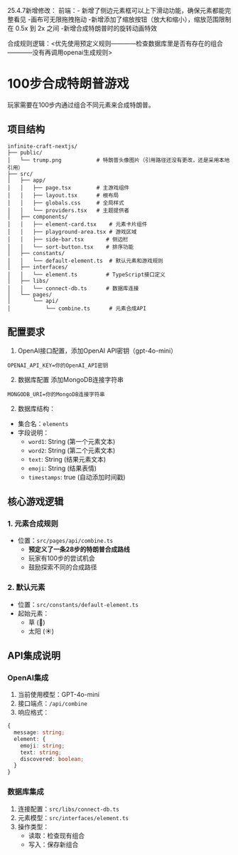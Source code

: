 
25.4.7新增修改：
前端：- 新增了侧边元素框可以上下滑动功能，确保元素都能完整看见
    -画布可无限拖拽拖动
    -新增添加了缩放按钮（放大和缩小），缩放范围限制在 0.5x 到 2x 之间
    -新增合成特朗普时的旋转动画特效

合成规则逻辑：<优先使用预定义规则————检查数据库里是否有存在的组合————没有再调用openai生成规则>


# 100步合成特朗普游戏 

玩家需要在100步内通过组合不同元素来合成特朗普。

## 项目结构

```
infinite-craft-nextjs/
├── public/
│   └── trump.png           # 特朗普头像图片（引用路径还没有更改，还是采用本地引用）
├── src/
│   ├── app/
│   │   ├── page.tsx        # 主游戏组件
│   │   ├── layout.tsx      # 根布局
│   │   ├── globals.css     # 全局样式
│   │   └── providers.tsx   # 主题提供者
│   ├── components/
│   │   ├── element-card.tsx    # 元素卡片组件
│   │   ├── playground-area.tsx # 游戏区域
│   │   ├── side-bar.tsx       # 侧边栏
│   │   └── sort-button.tsx    # 排序功能
│   ├── constants/
│   │   └── default-element.ts  # 默认元素和游戏规则
│   ├── interfaces/
│   │   └── element.ts         # TypeScript接口定义
│   ├── libs/
│   │   └── connect-db.ts      # 数据库连接
│   └── pages/
│       └── api/
│           └── combine.ts      # 元素合成API
```

## 配置要求

1. OpenAI接口配置，添加OpenAI API密钥（gpt-4o-mini）
```env
OPENAI_API_KEY=你的OpenAI_API密钥
```

2. 数据库配置
添加MongoDB连接字符串
```env
MONGODB_URI=你的MongoDB连接字符串
```

2. 数据库结构：
- 集合名：`elements`
- 字段说明：
  - `word1`: String (第一个元素文本)
  - `word2`: String (第二个元素文本)
  - `text`: String (结果元素文本)
  - `emoji`: String (结果表情)
  - `timestamps`: true (自动添加时间戳)


## 核心游戏逻辑

### 1. 元素合成规则
- 位置：`src/pages/api/combine.ts`
   - **预定义了一条28步的特朗普合成路线**
   - 玩家有100步的尝试机会
   - 鼓励探索不同的合成路径

### 2. 默认元素
- 位置：`src/constants/default-element.ts`
- 起始元素：
  - 草 (🌱)
  - 太阳 (☀️)

## API集成说明

### OpenAI集成
1. 当前使用模型：GPT-4o-mini
2. 接口端点：`/api/combine`
3. 响应格式：
```typescript
{
  message: string;
  element: {
    emoji: string;
    text: string;
    discovered: boolean;
  }
}
```

### 数据库集成
1. 连接配置：`src/libs/connect-db.ts`
2. 元素模型：`src/interfaces/element.ts`
3. 操作类型：
   - 读取：检查现有组合
   - 写入：保存新组合



